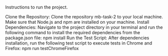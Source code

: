 Instructions to run the project.

Clone the Repository: Clone the repository mb-task-2 to your local machine.
Make sure that Node.js and npm are installed on your machine.
Install Dependencies: Navigate to the project directory in your terminal and run the following command to install the required dependencies from the package.json file: npm install
Run the Test Script: After dependencies installation, run the following test script to execute tests in Chrome and Firefox: npm run testChromeFirefox
